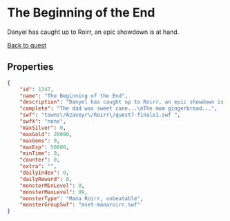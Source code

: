 # The Beginning of the End

Danyel has caught up to Roirr, an epic showdown is at hand.

[Back to quest](../quests.md)

## Properties

```json
{
    "id": 1347,
    "name": "The Beginning of the End",
    "description": "Danyel has caught up to Roirr, an epic showdown is at hand.",
    "complete": "The dad was sweet cane...\nThe mom gingerbread...",
    "swf": "towns\/Azaveyr\/Roirr\/quest7-finale1.swf ",
    "swfX": "none",
    "maxSilver": 0,
    "maxGold": 20000,
    "maxGems": 0,
    "maxExp": 50000,
    "minTime": 0,
    "counter": 0,
    "extra": "",
    "dailyIndex": 0,
    "dailyReward": 0,
    "monsterMinLevel": 0,
    "monsterMaxLevel": 99,
    "monsterType": "Mana Roirr, unbeatable",
    "monsterGroupSwf": "mset-manaroirr.swf"
}
```

